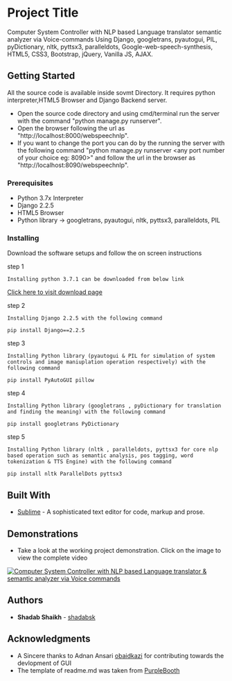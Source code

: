 # Project Title
Computer System Controller with NLP based Language translator semantic analyzer via Voice-commands Using Django, googletrans, pyautogui, PIL, pyDictionary, nltk, pyttsx3, paralleldots, Google-web-speech-synthesis, HTML5, CSS3, Bootstrap, jQuery, Vanilla JS, AJAX.

## Getting Started
All the source code is available inside sovmt Directory. It requires python interpreter,HTML5 Browser and Django Backend server.
* Open the source code directory and using cmd/terminal run the server with the command "python manage.py runserver".
* Open the browser following the url as "http://localhost:8000/webspeechnlp".	
* If you want to change the port you can do by the running the server with the following command "python manage.py runserver <any port number of your choice eg: 8090>" and follow the url in the browser as "http://localhost:8090/webspeechnlp".	


### Prerequisites

* Python 3.7x Interpreter
* Django 2.2.5
* HTML5 Browser
* Python library -> googletrans, pyautogui, nltk, pyttsx3, paralleldots, PIL


### Installing

Download the software setups and follow the on screen instructions

step 1

```
Installing python 3.7.1 can be downloaded from below link
```
[Click here to visit download page](https://www.python.org/downloads/release/python-371/)

step 2

```
Installing Django 2.2.5 with the following command
```
```
pip install Django==2.2.5
```

step 3

```
Installing Python library (pyautogui & PIL for simulation of system controls and image maniuplation operation respectively) with the following command
```
```
pip install PyAutoGUI pillow
```

step 4

```
Installing Python library (googletrans , pyDictionary for translation and finding the meaning) with the following command
```
```
pip install googletrans PyDictionary
```

step 5

```
Installing Python library (nltk , paralleldots, pyttsx3 for core nlp based operation such as semantic analysis, pos tagging, word tokenization & TTS Engine) with the following command
```
```
pip install nltk ParallelDots pyttsx3
```

## Built With

* [Sublime](https://www.sublimetext.com/3) - A sophisticated text editor for code, markup and prose. 


## Demonstrations

* Take a look at the working project demonstration. Click on the image to view the complete video


[![Computer System Controller with NLP based Language translator & semantic analyzer via Voice commands](https://i.ytimg.com/vi/WUMHRnq_--c/maxresdefault.jpg)](https://youtu.be/WUMHRnq_--c)


## Authors

* **Shadab Shaikh** - [shadabsk](https://github.com/shadabsk)

## Acknowledgments

* A Sincere thanks to Adnan Ansari [obaidkazi](https://github.com/obaidkazi) for contributing towards the devlopment of GUI
* The template of readme.md was taken from [PurpleBooth](https://github.com/PurpleBooth)
